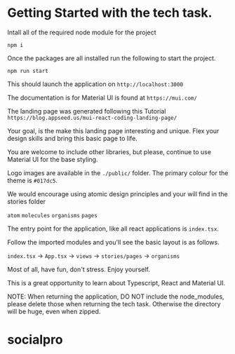 # Getting Started with the tech task.

Intall all of the required node module for the project

`npm i`

Once the packages are all installed run the following to start the project.

`npm run start`

This should launch the application on `http://localhost:3000`

The documentation is for Material UI is found at `https://mui.com/`

The landing page was generated following this Tutorial `https://blog.appseed.us/mui-react-coding-landing-page/`

Your goal, is the make this landing page interesting and unique. Flex your design skills and bring this basic page to life.

You are welcome to include other libraries, but please, continue to use Material UI for the base styling.

Logo images are available in the `./public/` folder.
The primary colour for the theme is `#017dc5`.

We would encourage using atomic design principles and your will find in the stories folder

`atom`
`molecules`
`organisms`
`pages`

The entry point for the application, like all react applications is `index.tsx`.

Follow the imported modules and you'll see the basic layout is as follows.

`index.tsx` -> `App.tsx` -> `views` -> `stories/pages` -> `organisms`

Most of all, have fun, don't stress. Enjoy yourself.

This is a great opportunity to learn about Typescript, React and Material UI.

NOTE: When returning the application, DO NOT include the node_modules, please delete those when returning the tech task. Otherwise the directory will be huge, even when zipped.
# socialpro
